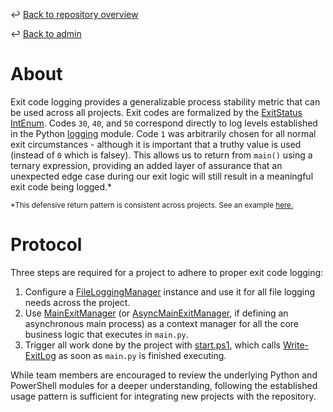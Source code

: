 ↩️ [Back to repository overview](../../README.md)

↩️ [Back to admin](../README.md)

# About

Exit code logging provides a generalizable process stability metric that can be used across all projects. Exit codes are formalized by the [ExitStatus](../../library/akdof_shared/src/akdof_shared/protocol/file_logging_manager.py#L19) [IntEnum](https://docs.python.org/3/library/enum.html#enum.IntEnum). Codes  `30`, `40`, and `50` correspond directly to log levels established in the Python [logging](https://docs.python.org/3/library/logging.html) module. Code `1` was arbitrarily chosen for all normal exit circumstances - although it is important that a truthy value is used (instead of `0` which is falsey). This allows us to return from `main()` using a ternary expression, providing an added layer of assurance that an unexpected edge case during our exit logic will still result in a meaningful exit code being logged.*

<sub>*This defensive return pattern is consistent across projects. See an example [here.](../../projects/regional_kmz_for_ftp/main.py#L53)</sub>

# Protocol

Three steps are required for a project to adhere to proper exit code logging:
1. Configure a [FileLoggingManager](../../library/akdof_shared/src/akdof_shared/protocol/file_logging_manager.py#L82) instance and use it for all file logging needs across the project.
2. Use [MainExitManager](../../library/akdof_shared/src/akdof_shared/protocol/main_exit_manager.py#L76) (or [AsyncMainExitManager](../../library/akdof_shared/src/akdof_shared/protocol/main_exit_manager.py#L101), if defining an asynchronous main process) as a context manager for all the core business logic that executes in `main.py`.
3. Trigger all work done by the project with [start.ps1](../../projects/README.md#startps1), which calls [Write-ExitLog](WriteExitLog.psm1#L1) as soon as `main.py` is finished executing.

While team members are encouraged to review the underlying Python and PowerShell modules for a deeper understanding, following the established usage pattern is sufficient for integrating new projects with the repository. 